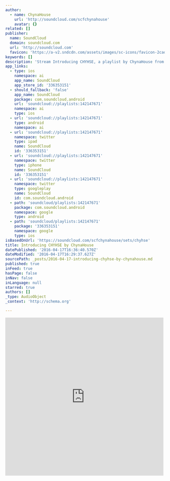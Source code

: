 ```yaml
---
author:
  - name: ChynaHouse
    url: 'http://soundcloud.com/scfchynahouse'
    avatar: {}
related: []
publisher:
  name: SoundCloud
  domain: soundcloud.com
  url: 'http://soundcloud.com'
  favicon: 'https://a-v2.sndcdn.com/assets/images/sc-icons/favicon-2cadd14b.ico'
keywords: []
description: 'Stream Introducing CHYHSE, a playlist by ChynaHouse from desktop or your mobile device'
app_links:
  - type: ios
    namespace: ai
    app_name: SoundCloud
    app_store_id: '336353151'
  - should_fallback: 'false'
    app_name: SoundCloud
    package: com.soundcloud.android
    url: 'soundcloud://playlists:142147671'
    namespace: ai
    type: ios
  - url: 'soundcloud://playlists:142147671'
    type: android
    namespace: ai
  - url: 'soundcloud://playlists:142147671'
    namespace: twitter
    type: ipad
    name: SoundCloud
    id: '336353151'
  - url: 'soundcloud://playlists:142147671'
    namespace: twitter
    type: iphone
    name: SoundCloud
    id: '336353151'
  - url: 'soundcloud://playlists:142147671'
    namespace: twitter
    type: googleplay
    name: SoundCloud
    id: com.soundcloud.android
  - path: 'soundcloud/playlists:142147671'
    package: com.soundcloud.android
    namespace: google
    type: android
  - path: 'soundcloud/playlists:142147671'
    package: '336353151'
    namespace: google
    type: ios
isBasedOnUrl: 'https://soundcloud.com/scfchynahouse/sets/chyhse'
title: Introducing CHYHSE by ChynaHouse
datePublished: '2016-04-17T16:36:40.570Z'
dateModified: '2016-04-17T16:29:37.627Z'
sourcePath: _posts/2016-04-17-introducing-chyhse-by-chynahouse.md
published: true
inFeed: true
hasPage: false
inNav: false
inLanguage: null
starred: true
authors: []
_type: AudioObject
_context: 'http://schema.org'

---
```

<iframe src="https://cdn.embedly.com/widgets/media.html?src=https%3A%2F%2Fw.soundcloud.com%2Fplayer%2F%3Fvisual%3Dtrue%26url%3Dhttp%253A%252F%252Fapi.soundcloud.com%252Fplaylists%252F142147671%26show_artwork%3Dtrue&amp;url=https%3A%2F%2Fsoundcloud.com%2Fscfchynahouse%2Fsets%2Fchyhse&amp;image=http%3A%2F%2Fi1.sndcdn.com%2Fartworks-000147935513-9f50ag-t500x500.jpg&amp;key=b7d04c9b404c499eba89ee7072e1c4f7&amp;type=text%2Fhtml&amp;schema=soundcloud" width="500" height="500" scrolling="no" frameborder="0" allowfullscreen="allowfullscreen" style=""></iframe>